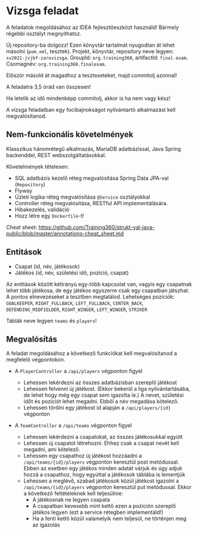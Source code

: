 # Vizsga feladat

A feladatok megoldásához az IDEA fejlesztőeszközt használd!
Bármely régebbi osztályt megnyithatsz.

Új repository-ba dolgozz!
Ezen könyvtár tartalmát nyugodtan át lehet másolni (`pom.xml`, tesztek).
Projekt, könyvtár, repository neve legyen: `sv2021-jvjbf-zarovizsga`.
GroupId: `org.training360`, artifactId: `final-exam`. Csomagnév: `org.training360.finalexam`.

Először másold át magadhoz a teszteseteket, majd commitolj azonnal!

A feladatra 3,5 órád van összesen!

Ha letelik az idő mindenképp commitolj, akkor is
ha nem vagy kész!

A vizsga feladatban egy focibajnokságot nyilvántartó alkalmazást kell megvalósítanod.

## Nem-funkcionális követelmények

Klasszikus háromrétegű alkalmazás, MariaDB adatbázissal,
Java Spring backenddel, REST webszolgáltatásokkal.

Követelmények tételesen:

* SQL adatbázis kezelő réteg megvalósítása Spring Data JPA-val (`Repository`)
* Flyway
* Üzleti logika réteg megvalósítása `@Service` osztályokkal
* Controller réteg megvalósítása, RESTful API implementálására.
* Hibakezelés, validáció
* Hozz létre egy `Dockerfile`-t!

Cheat sheet: https://github.com/Training360/strukt-val-java-public/blob/master/annotations-cheat_sheet.md


## Entitások

* Csapat (id, név, játékosok)
* Játékos (id, név, születési idő, pozíció, csapat)

Az entitások között kétirányú egy-több kapcsolat van, vagyis egy csapatnak lehet több játékosa,
de egy játékos egyszerre csak egy csapatban játszhat. 
A pontos elnevezéseket a tesztben megtalálod.
Lehetséges pozíciók: `GOALKEEPER`, `RIGHT_FULLBACK`, `LEFT_FULLBACK`, `CENTER_BACK`, `DEFENDING_MIDFIELDER`, `RIGHT_WINGER`, `LEFT_WINGER`, `STRIKER`

Táblák neve legyen `teams` és `players`!


## Megvalósítás

A feladat megoldásához a következő funkciókat kell megvalósítanod a megfelelő végpontokon.

* A `PlayerController` a `/api/players` végponton figyel
    * Lehessen lekérdezni az összes adatbázisban szereplő játékost
    * Lehessen felvenni új játékost. (Ekkor bekerül a liga nyilvántartásába, de lehet hogy még egy csapat
      sem igazolta le.) A nevet, születési időt és pozíciót lehet megadni. Ebből a név megadása kötelező.
    * Lehessen törölni egy játékost id alapján a `/api/players/{id}` végponton
    
* A `TeamController` a `/api/teams` végponton figyel
    * Lehessen lekérdezni a csapatokat, az összes játékosukkal együtt
    * Lehessen új csapatot létrehozni. Ehhez csak a csapat nevét kell megadni, ami kötelező.
    * Lehessen egy csapathoz új játékost hozzáadni a `/api/teams/{id}/players` végponton keresztül post metódussal. Ebben az esetben
    egy játékos minden adatát várjuk és úgy adjuk hozzá a csapathoz, hogy egyúttal a játékosok táblába is lementjük
    * Lehessen a meglévő, szabad játékosok közül játékost igazolni a `/api/teams/{id}/players` végponton keresztül put metódussal.
    Ekkor a következő feltételeknek kell teljesülnie:
        * A játékosnak ne legyen csapata
        * A csapatban kevesebb mint kettő ezen a pozíción szereplő játékos legyen (ezt a service rétegben implementáld!)
        * Ha a fenti kettő közül valamelyik nem teljesül, ne történjen meg az igazolás